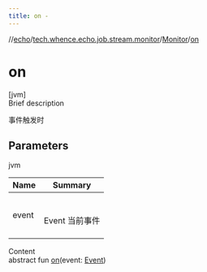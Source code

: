 ```yaml
---
title: on -
---
```

//[echo](../../index.md)/[tech.whence.echo.job.stream.monitor](../index.md)/[Monitor](index.md)/[on](on.md)



# on  
[jvm]  
Brief description  


事件触发时



## Parameters  
  
jvm  
  
|  Name|  Summary| 
|---|---|
| event| <br><br>Event 当前事件<br><br>
  
  
Content  
abstract fun [on](on.md)(event: [Event](../../tech.whence.echo.job.manager/-event/index.md))  



